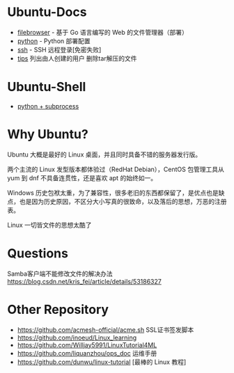 # Ubuntu-Docs
- [filebrowser](./markdown/filebrowser.md) - 基于 Go 语言编写的 Web 的文件管理器（部署）
- [python](./markdown/python.md) - Python 部署配置
- [ssh](./markdown/ssh.md) - SSH 远程登录[免密失败]
- [tips](./markdown/tips.md) 列出由人创建的用户 删除tar解压的文件

# Ubuntu-Shell
- [python + subprocess](./shell/shell.py)

# Why Ubuntu?
Ubuntu 大概是最好的 Linux 桌面，并且同时具备不错的服务器发行版。

两个主流的 Linux 发型版本都体验过（RedHat Debian），CentOS 包管理工具从 yum 到 dnf 不具备连贯性，还是喜欢 apt 的始终如一。

Windows 历史包袱太重，为了兼容性，很多老旧的东西都保留了，是优点也是缺点，也是因为历史原因，不区分大小写真的很致命，以及落后的思想，万恶的注册表。

Linux 一切皆文件的思想太酷了
# Questions
Samba客户端不能修改文件的解决办法 <https://blog.csdn.net/kris_fei/article/details/53186327>
# Other Repository
- <https://github.com/acmesh-official/acme.sh> SSL证书签发脚本
- <https://github.com/inoeud/Linux_learning>
- <https://github.com/Willjay5991/LinuxTutorial4ML>
- <https://github.com/liquanzhou/ops_doc> 运维手册
- <https://github.com/dunwu/linux-tutorial> [最棒的 Linux 教程]
